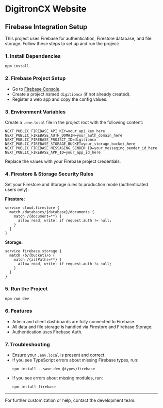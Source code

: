 # DigitronCX Website

## Firebase Integration Setup

This project uses Firebase for authentication, Firestore database, and file storage. Follow these steps to set up and run the project:

### 1. Install Dependencies

```
npm install
```

### 2. Firebase Project Setup
- Go to [Firebase Console](https://console.firebase.google.com/).
- Create a project named `digitioncx` (if not already created).
- Register a web app and copy the config values.

### 3. Environment Variables
Create a `.env.local` file in the project root with the following content:

```
NEXT_PUBLIC_FIREBASE_API_KEY=your_api_key_here
NEXT_PUBLIC_FIREBASE_AUTH_DOMAIN=your_auth_domain_here
NEXT_PUBLIC_FIREBASE_PROJECT_ID=digitioncx
NEXT_PUBLIC_FIREBASE_STORAGE_BUCKET=your_storage_bucket_here
NEXT_PUBLIC_FIREBASE_MESSAGING_SENDER_ID=your_messaging_sender_id_here
NEXT_PUBLIC_FIREBASE_APP_ID=your_app_id_here
```

Replace the values with your Firebase project credentials.

### 4. Firestore & Storage Security Rules
Set your Firestore and Storage rules to production mode (authenticated users only):

**Firestore:**
```
service cloud.firestore {
  match /databases/{database}/documents {
    match /{document=**} {
      allow read, write: if request.auth != null;
    }
  }
}
```

**Storage:**
```
service firebase.storage {
  match /b/{bucket}/o {
    match /{allPaths=**} {
      allow read, write: if request.auth != null;
    }
  }
}
```

### 5. Run the Project

```
npm run dev
```

### 6. Features
- Admin and client dashboards are fully connected to Firebase.
- All data and file storage is handled via Firestore and Firebase Storage.
- Authentication uses Firebase Auth.

### 7. Troubleshooting
- Ensure your `.env.local` is present and correct.
- If you see TypeScript errors about missing Firebase types, run:
  ```
  npm install --save-dev @types/firebase
  ```
- If you see errors about missing modules, run:
  ```
  npm install firebase
  ```

---

For further customization or help, contact the development team. 